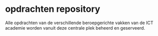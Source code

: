 # opdrachten repository

Alle opdrachten van de verschillende beroepgerichte vakken van de ICT academie worden vanuit deze centrale plek beheerd en geserveerd.


